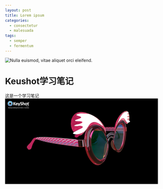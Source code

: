 ```yaml
---
layout: post
title: Lorem ipsum
categories: 
  - consectetur
  - malesuada
tags:
  - semper
  - fermentum
---
```


![Nulla euismod, vitae aliquet orci eleifend.]($appres/images/night.jpg)

# Keushot学习笔记

这是一个学习笔记
![眼镜1.192](%E7%9C%BC%E9%95%9C1.192.png)

